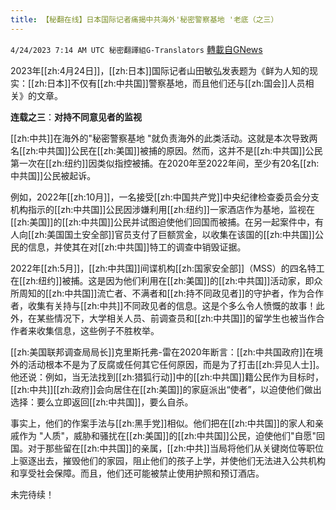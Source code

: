 ```yaml
---
title: 【秘翻在线】日本国际记者痛揭中共海外'秘密警察基地 '老底（之三）
---
```

`4/24/2023 7:14 AM UTC 秘密翻譯組G-Translators` [轉載自GNews](https://gnews.org/articles/1249272)

         

2023年[[zh:4月24日]]，[[zh:日本]]国际记者山田敏弘发表题为《鲜为人知的现实：[[zh:日本]]不仅有[[zh:中共国]]警察基地，而且他们还与[[zh:国会]]人员相关》的文章。

**连载之三**：**对持不同意见者的监视**

[[zh:中共]]在海外的"秘密警察基地 "就负责海外的此类活动。这就是本次导致两名[[zh:中共国]]公民在[[zh:美国]]被捕的原因。然而，这并不是[[zh:中共国]]公民第一次在[[zh:纽约]]因类似指控被捕。在2020年至2022年间，至少有20名[[zh:中共国]]公民被起诉。

例如，2022年[[zh:10月]]，一名接受[[zh:中国共产党]]中央纪律检查委员会分支机构指示的[[zh:中共国]]公民因涉嫌利用[[zh:纽约]]一家酒店作为基地，监视在[[zh:美国]]的[[zh:中共国]]公民并试图迫使他们回国而被捕。在另一起案件中，有人向[[zh:美国国土安全部]]官员支付了巨额赏金，以收集在该国的[[zh:中共国]]公民的信息，并使其在对[[zh:中共国]]特工的调查中销毁证据。

2022年[[zh:5月]]，[[zh:中共国]]间谍机构[[zh:国家安全部]]（MSS）的四名特工在[[zh:纽约]]被捕。这是因为他们利用在[[zh:美国]]的[[zh:中共国]]活动家，即众所周知的[[zh:中共国]]流亡者、不满者和[[zh:持不同政见者]]的守护者，作为合作者，收集有关持与[[zh:中共]]不同政见者的信息。这是个多么令人愤慨的故事！此外，在某些情况下，大学相关人员、前调查员和[[zh:中共国]]的留学生也被当作合作者来收集信息，这些例子不胜枚举。

[[zh:美国联邦调查局局长]]克里斯托弗\-雷在2020年断言：[[zh:中共国政府]]在境外的活动根本不是为了反腐或任何其它任何原因，而是为了打击[[zh:异见人士]]。他还说：例如，当无法找到[[zh:猎狐行动]]中的[[zh:中共国]]籍公民作为目标时，[[zh:中共]][[zh:政府]]会向居住在[[zh:美国]]的家庭派出“使者”，以迫使他们做出选择：要么立即返回[[zh:中共国]]，要么自杀。

事实上，他们的作案手法与[[zh:黑手党]]相似。他们把在[[zh:中共国]]的家人和亲戚作为 "人质"，威胁和骚扰在[[zh:美国]]的[[zh:中共国]]公民，迫使他们"自愿"回国。对于那些留在[[zh:中共国]]的亲属，[[zh:中共]]当局将他们从关键岗位等职位上驱逐出去，摧毁他们的家园，阻止他们的孩子上学，并使他们无法进入公共机构和享受社会保障。而且，他们还可能被禁止使用护照和预订酒店。

未完待续！
